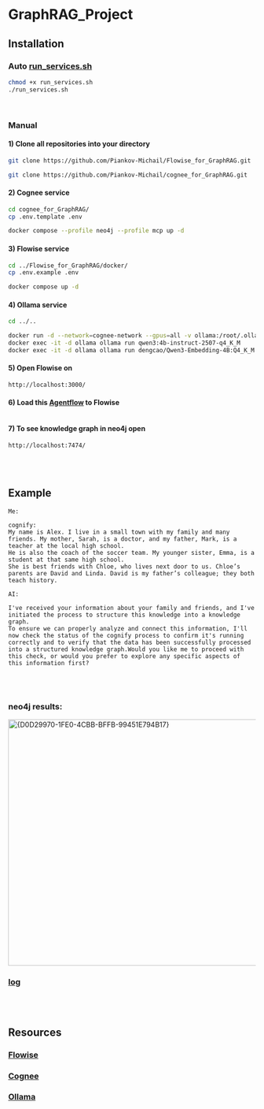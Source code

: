 # GraphRAG_Project
## Installation
### Auto [run_services.sh](run_services.sh)
```bash
chmod +x run_services.sh
./run_services.sh
```
<br>

### Manual
#### 1) Clone all repositories into your directory
```bash 
git clone https://github.com/Piankov-Michail/Flowise_for_GraphRAG.git
```
```bash 
git clone https://github.com/Piankov-Michail/cognee_for_GraphRAG.git
```

#### 2) Cognee service
```bash 
cd cognee_for_GraphRAG/
cp .env.template .env

docker compose --profile neo4j --profile mcp up -d
```

#### 3) Flowise service
```bash 
cd ../Flowise_for_GraphRAG/docker/
cp .env.example .env

docker compose up -d
```

#### 4) Ollama service
```bash
cd ../..

docker run -d --network=cognee-network --gpus=all -v ollama:/root/.ollama --name ollama ollama/ollama
docker exec -it -d ollama ollama run qwen3:4b-instruct-2507-q4_K_M
docker exec -it -d ollama ollama run dengcao/Qwen3-Embedding-4B:Q4_K_M
```

#### 5) Open Flowise on 
```text
http://localhost:3000/
```

#### 6) Load this [Agentflow](https://github.com/Piankov-Michail/GraphRAG_Flowise/blob/6b990d15b47b869256466d47c89f7205c49ffa6a/GraphRAG%20Agents.json) to Flowise <br> <br>
#### 7) To see knowledge graph in neo4j open 
```text
http://localhost:7474/
```
<br><br>

## Example
```text
Me:

cognify:
My name is Alex. I live in a small town with my family and many friends. My mother, Sarah, is a doctor, and my father, Mark, is a teacher at the local high school.
He is also the coach of the soccer team. My younger sister, Emma, is a student at that same high school.
She is best friends with Chloe, who lives next door to us. Chloe’s parents are David and Linda. David is my father’s colleague; they both teach history.
```
```text
AI: 

I've received your information about your family and friends, and I've initiated the process to structure this knowledge into a knowledge graph.
To ensure we can properly analyze and connect this information, I'll now check the status of the cognify process to confirm it's running correctly and to verify that the data has been successfully processed into a structured knowledge graph.Would you like me to proceed with this check, or would you prefer to explore any specific aspects of this information first?
```
<br> <br>
### neo4j results:
<img width="1515" height="500" alt="{D0D29970-1FE0-4CBB-BFFB-99451E794B17}" src="https://github.com/user-attachments/assets/e06139cb-2c5c-42c9-9c9f-7362717d0d7b" />

### [log](https://github.com/Piankov-Michail/GraphRAG_Flowise/blob/main/log.txt)
<br> <br>
## Resources
### [Flowise](https://github.com/FlowiseAI/Flowise)
### [Cognee](https://github.com/topoteretes/cognee)
### [Ollama](https://hub.docker.com/r/ollama/ollama)
